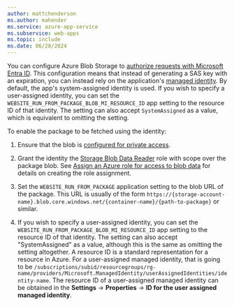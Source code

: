 ```yaml
---
author: mattchenderson
ms.author: mahender
ms.service: azure-app-service
ms.subservice: web-apps
ms.topic: include
ms.date: 06/28/2024
---
```


You can configure Azure Blob Storage to [authorize requests with Microsoft Entra ID](/azure/storage/blobs/authorize-access-azure-active-directory?toc=%2fazure%2fstorage%2fblobs%2ftoc.json). This configuration means that instead of generating a SAS key with an expiration, you can instead rely on the application's [managed identity](/azure/app-service/overview-managed-identity). By default, the app's system-assigned identity is used. If you wish to specify a user-assigned identity, you can set the `WEBSITE_RUN_FROM_PACKAGE_BLOB_MI_RESOURCE_ID` app setting to the resource ID of that identity. The setting can also accept `SystemAssigned` as a value, which is equivalent to omitting the setting.

To enable the package to be fetched using the identity:

1. Ensure that the blob is [configured for private access](/azure/storage/blobs/anonymous-read-access-configure#set-the-anonymous-access-level-for-a-container).

1. Grant the identity the [Storage Blob Data Reader](/azure/role-based-access-control/built-in-roles#storage-blob-data-reader) role with scope over the package blob. See [Assign an Azure role for access to blob data](/azure/storage/blobs/assign-azure-role-data-access) for details on creating the role assignment.

1. Set the `WEBSITE_RUN_FROM_PACKAGE` application setting to the blob URL of the package. This URL is usually of the form `https://{storage-account-name}.blob.core.windows.net/{container-name}/{path-to-package}` or similar.

1. If you wish to specify a user-assigned identity, you can set the `WEBSITE_RUN_FROM_PACKAGE_BLOB_MI_RESOURCE_ID` app setting to the resource ID of that identity. The setting can also accept "SystemAssigned" as a value, although this is the same as omitting the setting altogether. A resource ID is a standard representation for a resource in Azure. For a user-assigned managed identity, that is going to be `/subscriptions/subid/resourcegroups/rg-name/providers/Microsoft.ManagedIdentity/userAssignedIdentities/identity-name`. The resource ID of a user-assigned managed identity can be obtained in the **Settings** -> **Properties** -> **ID for the user assigned managed identity**.
